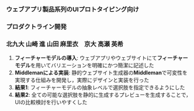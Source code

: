 ###  ウェブアプリ製品系列のUIプロトタイピング向け
### プロダクトライン開発
### 北九大 山崎 進 山田 麻里衣　京大 高瀬 英希

1. **フィーチャーモデルの導入**: ウェブアプリやウェブサイトにて**フィーチャーモデル**を用いてバリエーションを明確にかつ簡潔に記述した
2. **Middlemanによる実装**: 静的ウェブサイト生成器の**Middleman**で可変性を実現する仕組みを開発し，実際にデザインと実装を行った
3. **結果1**: フィーチャーモデルの抽象レベルで選択肢を指定できるようにした
4. **結果2**: 全ての可能な選択肢を静的に生成するプレビューを生成することで，UIの比較検討を行いやすくした
